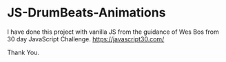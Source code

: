 # JS-DrumBeats-Animations

I have done this project with vanilla JS from the guidance of Wes Bos from 30 day JavaScript Challenge.
https://javascript30.com/

Thank You.
